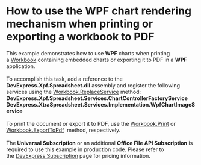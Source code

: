 # How to use the WPF chart rendering mechanism when printing or exporting a workbook to PDF


This example demonstrates how to use <strong>WPF</strong> charts when printing a <a href="https://documentation.devexpress.com/DocumentServer/DevExpress.Spreadsheet.Workbook.class">Workbook</a> containing embedded charts or exporting it to PDF in a <strong>WPF</strong> application.<br><br>To accomplish this task, add a reference to the <strong>DevExpress.Xpf.Spreadsheet.dll</strong> assembly and register the following services using the <a href="https://documentation.devexpress.com/DocumentServer/DevExpress.Spreadsheet.Workbook.ReplaceService~T~.method">Workbook.ReplaceService</a> method:<br> <strong>DevExpress.Xpf.Spreadsheet.Services.ChartControllerFactoryService</strong> <br><strong>DevExpress.XtraSpreadsheet.Services.Implementation.WpfChartImageService</strong> <br><br>To print the document or export it to PDF, use the <a href="https://documentation.devexpress.com/DocumentServer/DevExpress.Spreadsheet.Workbook.Print.overloads">Workbook.Print</a> or <a href="http://help.devexpress.com/#DocumentServer/DevExpressSpreadsheetWorkbook_ExportToPdftopic">Workbook.ExportToPdf</a>  method, respectively.<br><br>The<strong> Universal Subscription</strong> or an additional <strong>Office File API Subscription</strong> is required to use this example in production code. Please refer to the <a href="http://www.devexpress.com/Subscriptions/">DevExpress Subscription</a> page for pricing information.

<br/>


